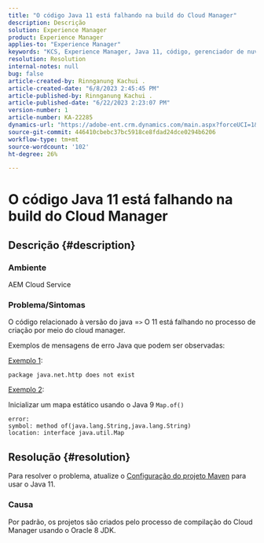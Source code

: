 ```yaml
---
title: "O código Java 11 está falhando na build do Cloud Manager"
description: Descrição
solution: Experience Manager
product: Experience Manager
applies-to: "Experience Manager"
keywords: "KCS, Experience Manager, Java 11, código, gerenciador de nuvem, "
resolution: Resolution
internal-notes: null
bug: false
article-created-by: Rinnganung Kachui .
article-created-date: "6/8/2023 2:45:45 PM"
article-published-by: Rinnganung Kachui .
article-published-date: "6/22/2023 2:23:07 PM"
version-number: 1
article-number: KA-22285
dynamics-url: "https://adobe-ent.crm.dynamics.com/main.aspx?forceUCI=1&pagetype=entityrecord&etn=knowledgearticle&id=6f0f6424-0b06-ee11-8f6e-6045bd006793"
source-git-commit: 446410cbebc37bc5918ce8fdad24dce0294b6206
workflow-type: tm+mt
source-wordcount: '102'
ht-degree: 26%

---
```


# O código Java 11 está falhando na build do Cloud Manager

## Descrição {#description}


### <b>Ambiente</b>

AEM Cloud Service

### <b>Problema/Sintomas</b>

O código relacionado à versão do java =`>`  O 11 está falhando no processo de criação por meio do cloud manager.

Exemplos de mensagens de erro Java que podem ser observadas:

<u>Exemplo 1</u>:


```
package java.net.http does not exist
```


<u>Exemplo 2</u>:

Inicializar um mapa estático usando o Java 9 `Map.of()`


```
error:
symbol: method of(java.lang.String,java.lang.String)
location: interface java.util.Map
```



## Resolução {#resolution}


Para resolver o problema, atualize o [Configuração do projeto Maven](https://experienceleague.adobe.com/docs/experience-manager-cloud-manager/content/getting-started/project-creation/build-environment.html#maven-toolchains) para usar o Java 11.

### <b>Causa</b>

Por padrão, os projetos são criados pelo processo de compilação do Cloud Manager usando o Oracle 8 JDK.
